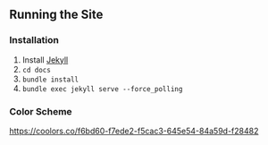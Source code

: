 ## Running the Site
### Installation
1. Install [Jekyll](https://jekyllrb.com/docs/installation/windows/)
2. `cd docs`
3. `bundle install`
4. `bundle exec jekyll serve --force_polling`

### Color Scheme
https://coolors.co/f6bd60-f7ede2-f5cac3-645e54-84a59d-f28482
